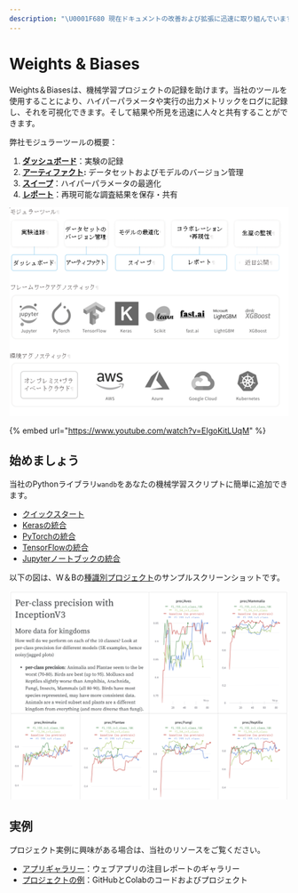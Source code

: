 ```yaml
---
description: "\U0001F680 現在ドキュメントの改善および拡張に迅速に取り組んでいます。最新ドキュメントは、ご不便をおかけしますが英語版をご参照ください。"
---
```


# Weights & Biases

 Weights＆Biasesは、機械学習プロジェクトの記録を助けます。当社のツールを使用することにより、ハイパーパラメータや実行の出力メトリックをログに記録し、それを可視化できます。そして結果や所見を迅速に人々と共有することができます。

弊社モジュラーツールの概要：

1. [**ダッシュボード**](https://app.gitbook.com/@weights-and-biases/s/docs/~/drafts/-MNTAj1Pg4WBXiUUFUpS/v/japanese/app)：実験の記録
2. [**アーティファクト**](https://app.gitbook.com/@weights-and-biases/s/docs/~/drafts/-MNTAj1Pg4WBXiUUFUpS/v/japanese/artifacts)**:** データセットおよびモデルのバージョン管理
3. [**スイープ**](https://app.gitbook.com/@weights-and-biases/s/docs/~/drafts/-MNTAj1Pg4WBXiUUFUpS/v/japanese/sweeps)：ハイパーパラメータの最適化
4. [**レポート**](https://app.gitbook.com/@weights-and-biases/s/docs/~/drafts/-MNTAj1Pg4WBXiUUFUpS/v/japanese/reports)：再現可能な調査結果を保存・共有 

![](.gitbook/assets/picture1.png)

{% embed url="https://www.youtube.com/watch?v=EIgoKitLUqM" %}

##   **始めましょう**

当社のPythonライブラリ`wandb`をあなたの機械学習スクリプトに簡単に追加できます。

* [クイックスタート](https://app.gitbook.com/@weights-and-biases/s/docs/~/drafts/-MNTAj1Pg4WBXiUUFUpS/v/japanese/quickstart)​
* [Kerasの統合](https://app.gitbook.com/@weights-and-biases/s/docs/~/drafts/-MNTAj1Pg4WBXiUUFUpS/v/japanese/integrations/keras)​
* [PyTorchの統合](https://app.gitbook.com/@weights-and-biases/s/docs/~/drafts/-MNTAj1Pg4WBXiUUFUpS/v/japanese/integrations/pytorch)​
* [TensorFlowの統合](https://app.gitbook.com/@weights-and-biases/s/docs/~/drafts/-MNTAj1Pg4WBXiUUFUpS/v/japanese/integrations/tensorflow) ​
* [Jupyterノートブックの統合](https://app.gitbook.com/@weights-and-biases/s/docs/~/drafts/-MNTAj1Pg4WBXiUUFUpS/v/japanese/integrations/jupyter)​

 以下の図は、W＆Bの[種識別プロジェクト](https://wandb.ai/stacey/curr_learn/reports?view=stacey%2FSpecies%20Identification)のサンプルスクリーンショットです。

![](.gitbook/assets/screen-shot-2020-08-07-at-1.16.16-pm.png)

## **実例**

プロジェクト実例に興味がある場合は、当社のリソースをご覧ください。

* [アプリギャラリー](https://wandb.ai/gallery)：ウェブアプリの注目レポートのギャラリー
* [プロジェクトの例](https://app.gitbook.com/@weights-and-biases/s/docs/~/drafts/-MNTAj1Pg4WBXiUUFUpS/v/japanese/examples)：GitHubとColabのコードおよびプロジェクト

